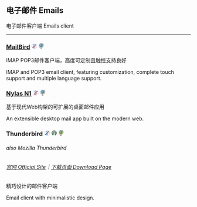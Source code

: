 ## 电子邮件   Emails

电子邮件客户端   Emails client

---

### [MailBird](https://www.mailbird.com/) ![](/assets/图片2.png) ![](/assets/earth-globe.png)

IMAP POP3邮件客户端，高度可定制且触控支持良好

IMAP and POP3 email client, featuring customization, complete touch support and multiple language support.

### [Nylas N1](https://www.nylas.com/download/) ![](/assets/图片2.png) ![](/assets/earth-globe.png)

基于现代Web构架的可扩展的桌面邮件应用

An extensible desktop mail app built on the modern web.

### Thunderbird ![](/assets/图片2.png) ![](/assets/open-source-icon.png) ![](/assets/earth-globe.png)

###### also Mozilla Thunderbird

###### [官网 Official Site](https://www.mozilla.org/en-US/thunderbird/)｜[下载页面 Download Page](https://www.mozilla.org/en-US/thunderbird/all/)

精巧设计的邮件客户端

Email client with minimalistic design.

